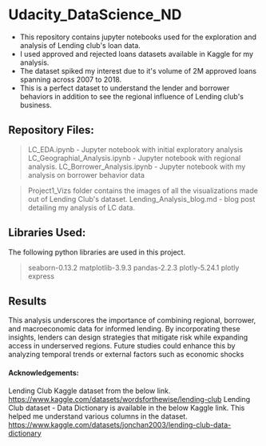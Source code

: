 # Udacity_DataScience_ND

- This repository contains jupyter notebooks used for the exploration and analysis of Lending club's loan data. 
- I used approved and rejected loans datasets available in Kaggle for my analysis. 
- The dataset spiked my interest due to it's volume of 2M approved loans spanning across 2007 to 2018. 
- This is a perfect dataset to understand the lender and borrower behaviors in addition to see the regional influence of Lending club's business.
  
## Repository Files:
>LC_EDA.ipynb - Jupyter notebook with initial exploratory analysis
LC_Geographial_Analysis.ipynb - Jupyter notebook with regional analysis.
LC_Borrower_Analysis.ipynb - Jupyter notebook with my analysis on borrower behavior data

>Project1_Vizs folder contains the images of all the visualizations made out of Lending Club's dataset.
Lending_Analysis_blog.md - blog post detailing my analysis of LC data.

## Libraries Used:

The following python libraries are used in this project.
>seaborn-0.13.2
matplotlib-3.9.3
pandas-2.2.3
plotly-5.24.1
plotly express


## Results

This analysis underscores the importance of combining regional, borrower, and macroeconomic data for informed lending. By incorporating these insights, lenders can design strategies that mitigate risk while expanding access in underserved regions. Future studies could enhance this by analyzing temporal trends or external factors such as economic shocks

#### Acknowledgements:
Lending Club Kaggle dataset from the below link.
https://www.kaggle.com/datasets/wordsforthewise/lending-club
Lending Club dataset - Data Dictionary is available in the below Kaggle link. This helped me understand various columns in the dataset.
https://www.kaggle.com/datasets/jonchan2003/lending-club-data-dictionary
